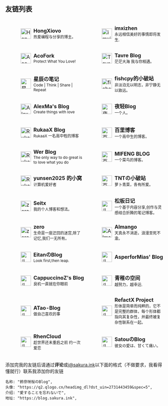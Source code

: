## 友链列表

<style>
.friend-card {
  display: flex;
  align-items: center;
  width: 100%;
  min-height: 48px;
  text-decoration: none !important;
  color: inherit;
  outline: none !important;
  border: none !important;
  box-sizing: border-box;
  transition: background 0.2s;
  padding-left: 20px; /* 卡片整体左侧留白 */
}
.friend-card:focus,
.friend-card:hover {
  outline: none !important;
  border: none !important;
  text-decoration: none !important;
  background: #f5f5f5;
}
.friend-card img {
  margin-left: 20px;           /* 保证头像紧贴卡片左侧 */
  margin-right: 8px;        /* 头像与文字间距 */
}
</style>

<table style="border-collapse:separate; border-spacing:0 10px;">
  <tr>
    <td style="padding:8px 8px; width:320px;">
      <a href="https://blog.hongxiovo.cn/" target="_blank" class="friend-card">
        <img src="https://avatars.githubusercontent.com/u/177866244?v=4" width="32" height="32" alt="HongXiovo头像"/>
        <div>
          <b>HongXiovo</b><br/>
          <span style="font-size:12px;">热爱编程与分享的博主。</span>
        </div>
      </a>
    </td>
    <td style="padding:8px 8px; width:320px;">
      <a href="https://www.imxizhen.asia" target="_blank" class="friend-card">
        <img src="https://q1.qlogo.cn/g?b=qq&nk=89525295&s=640" width="32" height="32" alt="imxizhen头像"/>
        <div>
          <b>imxizhen</b><br/>
          <span style="font-size:12px;">永远相信美好的事情即将发生.</span>
        </div>
      </a>
    </td>
  </tr>
  <tr>
    <td style="padding:8px 8px; width:320px;">
      <a href="https://2x.nz/" target="_blank" class="friend-card">
        <img src="https://q2.qlogo.cn/headimg_dl?dst_uin=2726730791&spec=5" width="32" height="32" alt="AcoFork头像"/>
        <div>
          <b>AcoFork</b><br/>
          <span style="font-size:12px;">Protect What You Love!</span>
        </div>
      </a>
    </td>
    <td style="padding:8px 8px; width:320px;">
      <a href="https://blog.tsd.my" target="_blank" class="friend-card">
        <img src="https://q1.qlogo.cn/g?b=qq&nk=2987304764&s=640" width="32" height="32" alt="Tavre Blog头像"/>
        <div>
          <b>Tavre Blog</b><br/>
          <span style="font-size:12px;">茫茫大海 我与你相遇。</span>
        </div>
      </a>
    </td>
  </tr>
  <tr>
    <td style="padding:8px 8px; width:320px;">
      <a href="https://blog.strarry.top" target="_blank" class="friend-card">
        <img src="https://blog.strarry.top/avatar.jpg" width="32" height="32" alt="星辰の笔记头像"/>
        <div>
          <b>星辰の笔记</b><br/>
          <span style="font-size:12px;">Code | Think | Share | Repeat</span>
        </div>
      </a>
    </td>
    <td style="padding:8px 8px; width:320px;">
      <a href="https://blog.fis.ink" target="_blank" class="friend-card">
        <img src="https://www.fis.ink/img/logo.png" width="32" height="32" alt="fishcpy的小破站头像"/>
        <div>
          <b>fishcpy的小破站</b><br/>
          <span style="font-size:12px;">非淡泊无以明志，非宁静无以致远。</span>
        </div>
      </a>
    </td>
  </tr>
  <tr>
    <td style="padding:8px 8px; width:320px;">
      <a href="https://blog.alexma.top/" target="_blank" class="friend-card">
        <img src="https://blog-backend.alexma.top/api/v2/objects/avatar/112zjnt1f3c2cf3prp.webp" width="32" height="32" alt="AlexMa's Blog头像"/>
        <div>
          <b>AlexMa's Blog</b><br/>
          <span style="font-size:12px;">Create things with love</span>
        </div>
      </a>
    </td>
    <td style="padding:8px 8px; width:320px;">
      <a href="https://blog.yeqing.net/" target="_blank" class="friend-card">
        <img src="https://image.yeqing.net/i/2025/05/15/62868e67dff91285992985db0cce57d5.webp" width="32" height="32" alt="夜轻Blog头像"/>
        <div>
          <b>夜轻Blog</b><br/>
          <span style="font-size:12px;">一个人。</span>
        </div>
      </a>
    </td>
  </tr>
  <tr>
    <td style="padding:8px 8px; width:320px;">
      <a href="https://blogs.rukaax.top" target="_blank" class="friend-card">
        <img src="https://blogs.rukaax.top/pic/icon.png" width="32" height="32" alt="RukaaX Blog头像"/>
        <div>
          <b>RukaaX Blog</b><br/>
          <span style="font-size:12px;">RukaaX 一名高中牲的博客</span>
        </div>
      </a>
    </td>
    <td style="padding:8px 8px; width:320px;">
      <a href="https://blog.my0811.cn/" target="_blank" class="friend-card">
        <img src="https://blog.my0811.cn/favicon.ico" width="32" height="32" alt="百里博客头像"/>
        <div>
          <b>百里博客</b><br/>
          <span style="font-size:12px;">一个高中生的博客。</span>
        </div>
      </a>
    </td>
  </tr>
  <tr>
    <td style="padding:8px 8px; width:320px;">
      <a href="https://blog.isyyo.com/" target="_blank" class="friend-card">
        <img src="https://blog.isyyo.com/favicon/logo.png" width="32" height="32" alt="RukaaX Blog头像"/>
        <div>
          <b>Wer Blog</b><br/>
          <span style="font-size:12px;">The only way to do great is to love what you do</span>
        </div>
      </a>
    </td>
    <td style="padding:8px 8px; width:320px;">
      <a href="https://blog.imbee.top/" target="_blank" class="friend-card">
        <img src="https://blog.imbee.top/images/logo/logo.webp" width="32" height="32" alt="百里博客头像"/>
        <div>
          <b>MIFENG BLOG</b><br/>
          <span style="font-size:12px;">一个菜鸟的博客。</span>
        </div>
      </a>
    </td>
  </tr>
  <tr>
    <td style="padding:8px 8px; width:320px;">
      <a href="https://www.yunsen2025.top/" target="_blank" class="friend-card">
        <img src="https://img.alicdn.com/bao/uploaded/i4/O1CN01TWOpM42DSyY5nC0hM_!!0-mtopupload.jpg" width="32" height="32" alt="RukaaX Blog头像"/>
        <div>
          <b>yunsen2025 的小窝</b><br/>
          <span style="font-size:12px;">计算机爱好者</span>
        </div>
      </a>
    </td>
    <td style="padding:8px 8px; width:320px;">
      <a href="https://blog.tnto.fun/" target="_blank" class="friend-card">
        <img src="https://cdn.fis.ink/cdn/2025/08/15/689ed0ef4b2a3.webp" width="32" height="32" alt="百里博客头像"/>
        <div>
          <b>TNTの小破站</b><br/>
          <span style="font-size:12px;">萝卜青菜，各有所爱。</span>
        </div>
      </a>
    </td>
  </tr>
  <tr>
    <td style="padding:8px 8px; width:320px;">
      <a href="https://setix.xyz" target="_blank" class="friend-card">
        <img src="https://i.setix.xyz/setix.png" width="32" height="32" alt="zero头像"/>
        <div>
          <b>Seitx</b><br/>
          <span style="font-size:12px;">我的个人博客和想法。</span>
        </div>
      </a>
    </td>
    <td style="padding:8px 8px; width:320px;">
      <a href="https://blog.mysqil.com/" target="_blank" class="friend-card">
        <img src="http://q.qlogo.cn/headimg_dl?dst_uin=3231515355&spec=640&img_type=jpg" width="32" height="32" alt="头像"/>
        <div>
          <b>松板日记</b><br/>
          <span style="font-size:12px;">一个基于内容分享,创作与灵感结合折腾的笔记博客。</span>
        </div>
      </a>
    </td>
  </tr>
  <tr>
    <td style="padding:8px 8px; width:320px;">
      <a href="https://vtdd.vip" target="_blank" class="friend-card">
        <img src="https://vtdd.vip/_astro/lx.U15Ju0Ce_1mLhMp.webp" width="32" height="32" alt="zero头像"/>
        <div>
          <b>zero</b><br/>
          <span style="font-size:12px;">生命是一座迂回的迷宫,除了记忆,我们一无所有。</span>
        </div>
      </a>
    </td>
    <td style="padding:8px 8px; width:320px;">
      <a href="https://www.almango.cn/" target="_blank" class="friend-card">
        <img src="https://www.almango.cn/img/favicon.png" width="32" height="32" alt="Almango头像"/>
        <div>
          <b>Almango</b><br/>
          <span style="font-size:12px;">天真永不消逝，浪漫至死不渝。</span>
        </div>
      </a>
    </td>
  </tr>
    <tr>
    <td style="padding:8px 8px; width:320px;">
      <a href="https://eitanac.github.io" target="_blank" class="friend-card">
        <img src="https://q2.qlogo.cn/headimg_dl?dst_uin=2130839076&spec=5" width="32" height="32" alt="头像"/>
        <div>
          <b>EitanのBlog</b><br/>
          <span style="font-size:12px;">Look first,then leap.</span>
        </div>
      </a>
    </td>
    <td style="padding:8px 8px; width:320px;">
      <a href="https://mias.moe/" target="_blank" class="friend-card">
        <img src="https://q2.qlogo.cn/headimg_dl?dst_uin=1354198117&spec=5" width="32" height="32" alt="头像"/>
        <div>
          <b>AsperforMias' Blog</b><br/>
          <span style="font-size:12px;"></span>
        </div>
      </a>
    </td>
  </tr>
  </tr>
    <tr>
    <td style="padding:8px 8px; width:320px;">
      <a href="https://kitakita.top" target="_blank" class="friend-card">
        <img src="https://q2.qlogo.cn/headimg_dl?dst_uin=2373752155&spec=5" width="32" height="32" alt="头像"/>
        <div>
          <b>CappuccinoZ's Blog</b><br/>
          <span style="font-size:12px;">良机一直就在你眼前</span>
        </div>
      </a>
    </td>
    <td style="padding:8px 8px; width:320px;">
      <a href="https://blog.linux-qitong.top" target="_blank" class="friend-card">
        <img src="https://blog.linux-qitong.top/img/avatar.webp" width="32" height="32" alt="头像"/>
        <div>
          <b>青稚の空间</b><br/>
          <span style="font-size:12px;">越努力，越幸运.</span>
        </div>
      </a>
    </td>
  </tr>
  </tr>
    <tr>
    <td style="padding:8px 8px; width:320px;">
      <a href="https://blog.atao.cyou" target="_blank" class="friend-card">
        <img src="https://cdn.atao.cyou/Web/Avatar.png" width="32" height="32" alt="头像"/>
        <div>
          <b>ATao-Blog</b><br/>
          <span style="font-size:12px;">做自己喜欢的事</span>
        </div>
      </a>
    </td>
    <td style="padding:8px 8px; width:320px;">
      <a href="https://www.refact.cc/" target="_blank" class="friend-card">
        <img src="https://www.refact.cc/avatar.png" width="32" height="32" alt="头像"/>
        <div>
          <b>RefactX Project</b><br/>
          <span style="font-size:12px;">形体是简单而纯粹的，它不是完整的群体，每个形体都指向其复杂性，并最终被复杂性联系在一起。</span>
        </div>
      </a>
    </td>
  </tr>
  </tr>
    <tr>
    <td style="padding:8px 8px; width:320px;">
      <a href="https://rhen.cloud" target="_blank" class="friend-card">
        <img src="https://rhen.cloud/avatar.webp" width="32" height="32" alt="头像"/>
        <div>
          <b>RhenCloud</b><br/>
          <span style="font-size:12px;">趁世界还未重启之前 约一次爱恋</span>
        </div>
      </a>
    </td>
    <td style="padding:8px 8px; width:320px;">
      <a href="https://www.matsusatou.top/" target="_blank" class="friend-card">
        <img src="https://github.com/SokiSama/picked/blob/main/avatar.jpg?raw=true" width="32" height="32" alt="头像"/>
        <div>
          <b>SatouのBlog</b><br/>
          <span style="font-size:12px;">彼女の愛は、甘くて痛い。</span>
        </div>
      </a>
    </td>
  </tr>

</table>

添加完我的友链后请通过**评论**或[i@sakura.ink](mailto:i@sakura.ink)以下面的格式（不做要求，我看得懂就行）联系我添加你的友链

```
名称: "鈴奈咲桜のBlog",
头像: "https://q2.qlogo.cn/headimg_dl?dst_uin=2731443459&spec=5",
介绍: "愛することを忘れないで",
地址: "https://blog.sakura.ink",
```